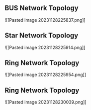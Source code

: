 ## BUS Network Topology
![[Pasted image 20231128225837.png]]
## Star Network Topology
![[Pasted image 20231128225914.png]]

## Ring Network Topology

![[Pasted image 20231128225954.png]]

## Ring Network Topology

![[Pasted image 20231128230039.png]]
